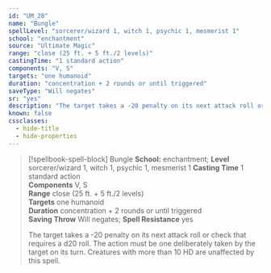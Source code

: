 ```yaml
---
id: "UM_28"
name: "Bungle"
spellLevel: "sorcerer/wizard 1, witch 1, psychic 1, mesmerist 1"
school: "enchantment"
source: "Ultimate Magic"
range: "close (25 ft. + 5 ft./2 levels)"
castingTime: "1 standard action"
components: "V, S"
targets: "one humanoid"
duration: "concentration + 2 rounds or until triggered"
saveType: "Will negates"
sr: "yes"
description: "The target takes a -20 penalty on its next attack roll or check that requires a d20 roll. The action must be one deliberately taken by the target on its turn. Creatures with more than 10 HD are unaffected by this spell."
known: false
cssclasses:
  - hide-title
  - hide-properties
---
```


> [!spellbook-spell-block] Bungle
> **School:** enchantment; **Level** sorcerer/wizard 1, witch 1, psychic 1, mesmerist 1
> **Casting Time** 1 standard action  
> **Components** V, S  
> **Range** close (25 ft. + 5 ft./2 levels)  
> **Targets** one humanoid  
> **Duration** concentration + 2 rounds or until triggered  
> **Saving Throw** Will negates; **Spell Resistance** yes
> 
> The target takes a -20 penalty on its next attack roll or check that requires a d20 roll. The action must be one deliberately taken by the target on its turn. Creatures with more than 10 HD are unaffected by this spell.